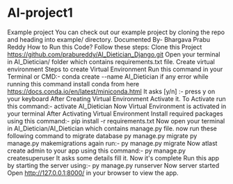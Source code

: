 # AI-project1
Example project You can check out our example project by cloning the repo and heading into example/ directory.  Documented By- Bhargava Prabu Reddy  How to Run this Code? Follow these steps:  Clone this Project https://github.com/prabureddy/AI_Dietician_Django.git  Open your terminal in AI_Dietician/ folder which contains requirements.txt file.  Create virtual environment Steps to create Virtual Environment  Run this command in your Terminal or CMD:- conda create --name AI_Dietician if any error while running this command install conda from here https://docs.conda.io/en/latest/miniconda.html It asks [y/n] :- press y on your keyboard After Creating Virtual Environment Activate it. To Activate run this command:- activate AI_Dietician Now Virtual Environment is activated in your terminal After Activating Virtual Environment Install required packages using this command:- pip install -r requirements.txt  Now open your terminal in AI_Dietician/AI_Dietician which contains manage.py file.  now run these following command to migrate database py manage.py migrate py manage.py makemigrations again run:- py manage.py migrate Now atlast create admin to your app using this command:- py manage.py createsuperuser  It asks some details fill it.  Now it's complete Run this app by starting the server using:- py manage.py runserver  Now server started Open http://127.0.0.1:8000/ in your browser to view the app.
